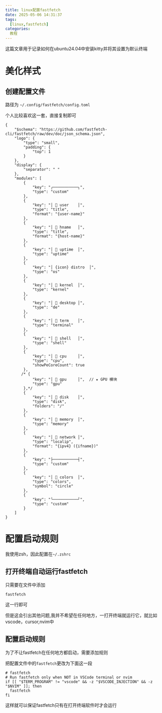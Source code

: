 ```yaml
---
title: linux配置fastfetch
date: 2025-05-06 14:31:37
tags:
  [linux,fastfetch]
categories:
  教程
---
```


这篇文章用于记录如何在ubuntu24.04中安装kitty并将其设置为默认终端

<!-- more -->

# 美化样式

## 创建配置文件

路径为 `~/.config/fastfetch/config.toml`

个人比较喜欢这一套，直接复制即可

```
{
    "$schema": "https://github.com/fastfetch-cli/fastfetch/raw/dev/doc/json_schema.json",
    "logo": {
        "type": "small",
        "padding": {
            "top": 1
        }
    },
    "display": {
        "separator": " "
    },
    "modules": [
        {
            "key": "╭───────────╮",
            "type": "custom"
        },
        {
            "key": "│  user    │",
            "type": "title",
            "format": "{user-name}"
        },
        {
            "key": "│ 󰇅 hname   │",
            "type": "title",
            "format": "{host-name}"
        },
        {
            "key": "│ 󰅐 uptime  │",
            "type": "uptime"
        },
        {
            "key": "│ {icon} distro  │",
            "type": "os"
        },
        {
            "key": "│  kernel  │",
            "type": "kernel"
        },
        {
            "key": "│ 󰇄 desktop │",
            "type": "de"
        },
        {
            "key": "│  term    │",
            "type": "terminal"
        },
        {
            "key": "│  shell   │",
            "type": "shell"
        },
        {
            "key": "│ 󰍛 cpu     │",
            "type": "cpu",
            "showPeCoreCount": true
        },
       /* {
            "key": "│ 󰍹 gpu     │",  // ★ GPU 模块
            "type": "gpu"
        },*/
        {
            "key": "│ 󰉉 disk    │",
            "type": "disk",
            "folders": "/"
        },
        {
            "key": "│  memory  │",
            "type": "memory"
        },
        {
            "key": "│ 󰩟 network │",
            "type": "localip",
            "format": "{ipv4} ({ifname})"
        },
        {
            "key": "├───────────┤",
            "type": "custom"
        },
        {
            "key": "│  colors  │",
            "type": "colors",
            "symbol": "circle"
        },
        {
            "key": "╰───────────╯",
            "type": "custom"
        }
    ]
}
```

# 配置启动规则

我使用zsh，因此配置在`~/.zshrc`

## 打开终端自动运行fastfetch

只需要在文件中添加
```
fastfetch
```
这一行即可

但是这会引出其他问题,我并不希望在任何地方，一打开终端就运行它，就比如vscode，cursor,nvim中

## 配置启动规则

为了不让fastfetch在任何地方都启动，需要添加规则

把配置文件中的`fastfetch`更改为下面这一段

```
# fastfetch
# Run fastfetch only when NOT in VSCode terminal or nvim
if [[ "$TERM_PROGRAM" != "vscode" && -z "$VSCODE_INJECTION" && -z "$NVIM" ]]; then
  fastfetch
fi
```
这样就可以保证fastfetch只有在打开终端软件时才会运行

